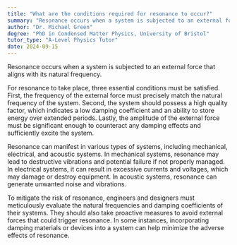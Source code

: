 ```yaml
---
title: "What are the conditions required for resonance to occur?"
summary: "Resonance occurs when a system is subjected to an external force that matches its natural frequency."
author: "Dr. Michael Green"
degree: "PhD in Condensed Matter Physics, University of Bristol"
tutor_type: "A-Level Physics Tutor"
date: 2024-09-15
---
```


Resonance occurs when a system is subjected to an external force that aligns with its natural frequency.

For resonance to take place, three essential conditions must be satisfied. First, the frequency of the external force must precisely match the natural frequency of the system. Second, the system should possess a high quality factor, which indicates a low damping coefficient and an ability to store energy over extended periods. Lastly, the amplitude of the external force must be significant enough to counteract any damping effects and sufficiently excite the system.

Resonance can manifest in various types of systems, including mechanical, electrical, and acoustic systems. In mechanical systems, resonance may lead to destructive vibrations and potential failure if not properly managed. In electrical systems, it can result in excessive currents and voltages, which may damage or destroy equipment. In acoustic systems, resonance can generate unwanted noise and vibrations.

To mitigate the risk of resonance, engineers and designers must meticulously evaluate the natural frequencies and damping coefficients of their systems. They should also take proactive measures to avoid external forces that could trigger resonance. In some instances, incorporating damping materials or devices into a system can help minimize the adverse effects of resonance.
    